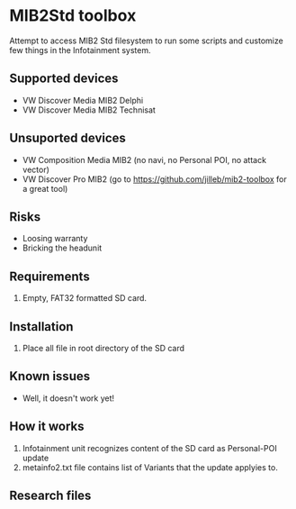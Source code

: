 # MIB2Std toolbox
Attempt to access MIB2 Std filesystem to run some scripts and customize few things in the Infotainment system.

## Supported devices
* VW Discover Media MIB2 Delphi
* VW Discover Media MIB2 Technisat

## Unsuported devices
* VW Composition Media MIB2 (no navi, no Personal POI, no attack vector)
* VW Discover Pro MIB2 (go to https://github.com/jilleb/mib2-toolbox for a great tool)

## Risks
* Loosing warranty
* Bricking the headunit

## Requirements
1. Empty, FAT32 formatted SD card.

## Installation
1. Place all file in root directory of the SD card

## Known issues
* Well, it doesn't work yet!

## How it works
1. Infotainment unit recognizes content of the SD card as Personal-POI update
1. metainfo2.txt file contains list of Variants that the update applyies to.

## Research files
